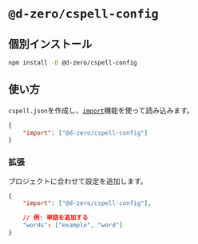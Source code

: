 # `@d-zero/cspell-config`

## 個別インストール

```sh
npm install -D @d-zero/cspell-config
```

## 使い方

`cspell.json`を作成し、[`import`](https://cspell.org/configuration/imports/#importing-configuration)機能を使って読み込みます。

```json
{
	"import": ["@d-zero/cspell-config"]
}
```

### 拡張

プロジェクトに合わせて設定を追加します。

```json
{
	"import": ["@d-zero/cspell-config"],

	// 例: 単語を追加する
	"words": ["example", "word"]
}
```
